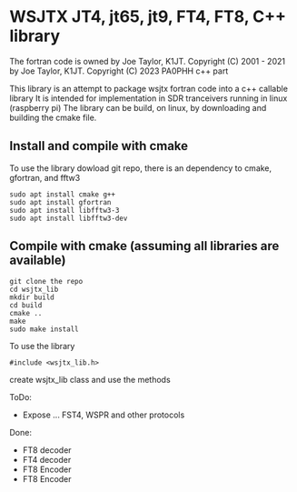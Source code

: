 # WSJTX JT4, jt65, jt9, FT4, FT8, C++ library
The fortran code is owned by Joe Taylor, K1JT.
Copyright (C) 2001 - 2021 by Joe Taylor, K1JT.
Copyright (C) 2023 PA0PHH c++ part

This library is an attempt to package wsjtx fortran code into a c++ callable library
It is intended for implementation in SDR tranceivers running in linux (raspberry pi)
The library can be build, on linux, by downloading and building the cmake file.

## Install and compile with cmake
To use the library dowload git repo, there is an dependency to cmake, gfortran, and fftw3
```
sudo apt install cmake g++
sudo apt install gfortran
sudo apt install libfftw3-3
sudo apt install libfftw3-dev
```

## Compile with cmake (assuming all libraries are available)
```
git clone the repo
cd wsjtx_lib
mkdir build
cd build
cmake ..
make
sudo make install
```
To use the library 
```
#include <wsjtx_lib.h>
```
create wsjtx_lib class and use the methods

ToDo:
- Expose ... FST4, WSPR and other protocols

Done:
- FT8 decoder
- FT4 decoder
- FT8 Encoder
- FT8 Encoder